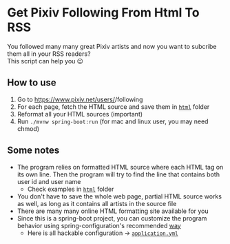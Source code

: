 # Get Pixiv Following From Html To RSS

You followed many many great Pixiv artists
and now you want to subcribe them all in your RSS readers?  
This script can help you 😉

## How to use

1. Go to https://www.pixiv.net/users/<your-user-id>/following 
2. For each page, fetch the HTML source and save them in [`html`](./html) folder
3. Reformat all your HTML sources (important)
4. Run `./mvnw spring-boot:run` (for mac and linux user, you may need chmod)

## Some notes

- The program relies on formatted HTML source where each HTML tag on its own line.
  Then the program will try to find the line that contains both user id and user name
  - Check examples in [`html`](./html) folder
- You don't have to save the whole web page, partial HTML source works as well,
as long as it contains all artists in the source file
- There are many many online HTML formatting site available for you
- Since this is a spring-boot project, 
  you can customize the program behavior using spring-configuration's recommended 
  [way](https://docs.spring.io/spring-boot/docs/current/reference/html/spring-boot-features.html#boot-features-external-config-files)
  - Here is all hackable configuration -> [`application.yml`](./src/main/resources/application.yml)
    

